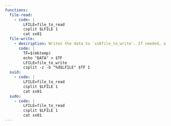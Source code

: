```yaml
---
functions:
  file-read:
    - code: |
        LFILE=file_to_read
        csplit $LFILE 1
        cat xx01
  file-write:
    - description: Writes the data to `xx0file_to_write`. If needed, a different prefix can be specified with `-f` (instead of `xx`).
      code: |
        TF=$(mktemp)
        echo "DATA" > $TF
        LFILE=file_to_write
        csplit -z -b "%d$LFILE" $TF 1
  suid:
    - code: |
        LFILE=file_to_read
        csplit $LFILE 1
        cat xx01
  sudo:
    - code: |
        LFILE=file_to_read
        csplit $LFILE 1
        cat xx01
---
```

